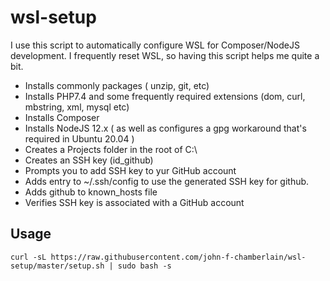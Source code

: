 # wsl-setup

I use this script to automatically configure WSL for Composer/NodeJS development. I frequently reset WSL, so having this script helps me quite a bit.
 - Installs commonly packages ( unzip, git, etc)
 - Installs PHP7.4 and some frequently required extensions (dom, curl, mbstring, xml, mysql etc)
 - Installs Composer
 - Installs NodeJS 12.x ( as well as configures a gpg workaround that's required in Ubuntu 20.04 )
 - Creates a Projects folder in the root of C:\
 - Creates an SSH key (id_github)
 - Prompts you to add SSH key to yur GitHub account
 - Adds entry to ~/.ssh/config to use the generated SSH key for github.
 - Adds github to known_hosts file
 - Verifies SSH key is associated with a GitHub account
 
 ## Usage
 `curl -sL https://raw.githubusercontent.com/john-f-chamberlain/wsl-setup/master/setup.sh | sudo bash -s`
